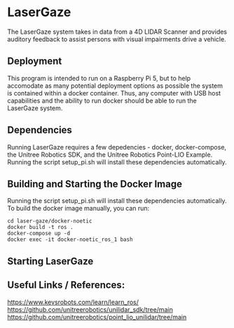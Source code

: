 # LaserGaze
The LaserGaze system takes in data from a 4D LIDAR Scanner and provides auditory feedback to assist persons with visual impairments drive a vehicle. 

## Deployment
This program is intended to run on a Raspberry Pi 5, but to help accomodate as many potential deployment options as possible the system is contained within a docker container. Thus, any computer with USB host capabilities and the ability to run docker should be able to run the LaserGaze system. 

## Dependencies
Running LaserGaze requires a few depedencies - docker, docker-compose, the Unitree Robotics SDK, and the Unitree Robotics Point-LIO Example. Running the script setup_pi.sh will install these dependencies automatically. 

## Building and Starting the Docker Image
Running the script setup_pi.sh will install these dependencies automatically. To build the docker image manually, you can run: 

```console
cd laser-gaze/docker-noetic
docker build -t ros .
docker-compose up -d
docker exec -it docker-noetic_ros_1 bash
```

## Starting LaserGaze


## Useful Links / References: 
https://www.kevsrobots.com/learn/learn_ros/
https://github.com/unitreerobotics/unilidar_sdk/tree/main
https://github.com/unitreerobotics/point_lio_unilidar/tree/main